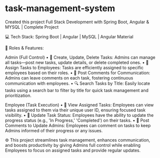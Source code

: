 # task-management-system
Created this project Full Stack Development with Spring Boot, Angular &amp; MYSQL | Complete Project

💻 Tech Stack: Spring Boot | Angular | MySQL | Angular Material

🔐 Roles & Features:

Admin (Full Control)
• 📝 Create, Update, Delete Tasks: Admins can manage all tasks—post new tasks, update details, or delete completed ones.
• 👥 Assign Tasks to Employees: Tasks are efficiently assigned to specific employees based on their roles.
• 💬 Post Comments for Communication: Admins can leave comments on each task, fostering continuous communication with employees.
• 🔍 Search Tasks by Title: Easily locate tasks using a search bar to filter by title for quick task management and prioritization.

Employee (Task Execution)
• 👀 View Assigned Tasks: Employees can view tasks assigned to them via their unique user ID, ensuring focused task visibility.
• 🚦 Update Task Status: Employees have the ability to update the progress status (e.g., 'In Progress,' 'Completed') on their tasks.
• 💬 Post Comments to Update Admins: Employees can comment on tasks to keep Admins informed of their progress or any issues.

⚙ This project streamlines task management, enhances communication, and boosts productivity by giving Admins full control while enabling Employees to focus on assigned tasks and provide regular updates.

